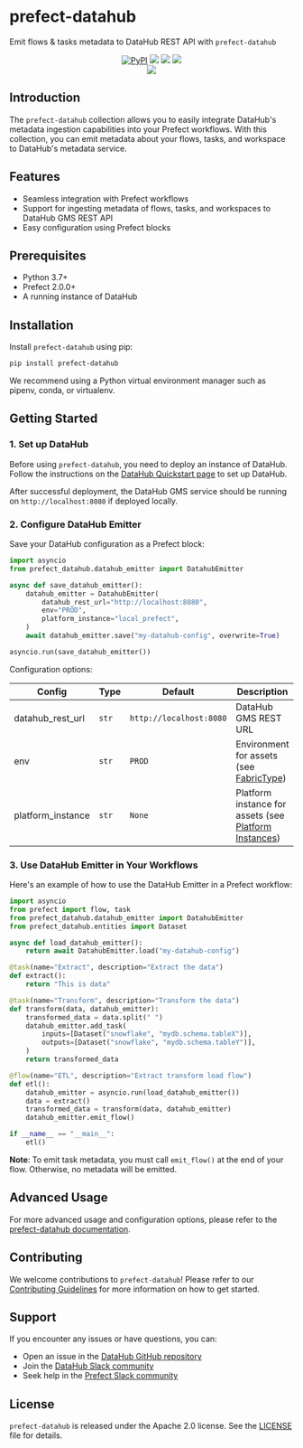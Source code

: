 # prefect-datahub

Emit flows & tasks metadata to DataHub REST API with `prefect-datahub`

<p align="center">
    <a href="https://pypi.python.org/pypi/prefect-datahub/" alt="PyPI version">
        <img alt="PyPI" src="https://img.shields.io/pypi/v/prefect-datahub?color=0052FF&labelColor=090422" /></a>
    <a href="https://github.com/datahub-project/datahub/" alt="Stars">
        <img src="https://img.shields.io/github/stars/datahub-project/datahub?color=0052FF&labelColor=090422" /></a>
    <a href="https://pypistats.org/packages/prefect-datahub/" alt="Downloads">
        <img src="https://img.shields.io/pypi/dm/prefect-datahub?color=0052FF&labelColor=090422" /></a>
    <a href="https://github.com/datahub-project/datahub/pulse" alt="Activity">
        <img src="https://img.shields.io/github/commit-activity/m/datahub-project/datahub?color=0052FF&labelColor=090422" /></a>
    <br/>
    <a href="https://datahubspace.slack.com" alt="Slack">
        <img src="https://img.shields.io/badge/slack-join_community-red.svg?color=0052FF&labelColor=090422&logo=slack" /></a>
</p>

## Introduction

The `prefect-datahub` collection allows you to easily integrate DataHub's metadata ingestion capabilities into your Prefect workflows. With this collection, you can emit metadata about your flows, tasks, and workspace to DataHub's metadata service.

## Features

- Seamless integration with Prefect workflows
- Support for ingesting metadata of flows, tasks, and workspaces to DataHub GMS REST API
- Easy configuration using Prefect blocks

## Prerequisites

- Python 3.7+
- Prefect 2.0.0+
- A running instance of DataHub

## Installation

Install `prefect-datahub` using pip:

```bash
pip install prefect-datahub
```

We recommend using a Python virtual environment manager such as pipenv, conda, or virtualenv.

## Getting Started

### 1. Set up DataHub

Before using `prefect-datahub`, you need to deploy an instance of DataHub. Follow the instructions on the [DataHub Quickstart page](https://datahubproject.io/docs/quickstart) to set up DataHub.

After successful deployment, the DataHub GMS service should be running on `http://localhost:8080` if deployed locally.

### 2. Configure DataHub Emitter

Save your DataHub configuration as a Prefect block:

```python
import asyncio
from prefect_datahub.datahub_emitter import DatahubEmitter

async def save_datahub_emitter():
    datahub_emitter = DatahubEmitter(
        datahub_rest_url="http://localhost:8080",
        env="PROD",
        platform_instance="local_prefect",
    )
    await datahub_emitter.save("my-datahub-config", overwrite=True)

asyncio.run(save_datahub_emitter())
```

Configuration options:

| Config | Type | Default | Description |
|--------|------|---------|-------------|
| datahub_rest_url | `str` | `http://localhost:8080` | DataHub GMS REST URL |
| env | `str` | `PROD` | Environment for assets (see [FabricType](https://datahubproject.io/docs/graphql/enums/#fabrictype)) |
| platform_instance | `str` | `None` | Platform instance for assets (see [Platform Instances](https://datahubproject.io/docs/platform-instances/)) |

### 3. Use DataHub Emitter in Your Workflows

Here's an example of how to use the DataHub Emitter in a Prefect workflow:

```python
import asyncio
from prefect import flow, task
from prefect_datahub.datahub_emitter import DatahubEmitter
from prefect_datahub.entities import Dataset

async def load_datahub_emitter():
    return await DatahubEmitter.load("my-datahub-config")

@task(name="Extract", description="Extract the data")
def extract():
    return "This is data"

@task(name="Transform", description="Transform the data")
def transform(data, datahub_emitter):
    transformed_data = data.split(" ")
    datahub_emitter.add_task(
        inputs=[Dataset("snowflake", "mydb.schema.tableX")],
        outputs=[Dataset("snowflake", "mydb.schema.tableY")],
    )
    return transformed_data

@flow(name="ETL", description="Extract transform load flow")
def etl():
    datahub_emitter = asyncio.run(load_datahub_emitter())
    data = extract()
    transformed_data = transform(data, datahub_emitter)
    datahub_emitter.emit_flow()

if __name__ == "__main__":
    etl()
```

**Note**: To emit task metadata, you must call `emit_flow()` at the end of your flow. Otherwise, no metadata will be emitted.

## Advanced Usage

For more advanced usage and configuration options, please refer to the [prefect-datahub documentation](https://datahubproject.io/docs/integrations/prefect/).

## Contributing

We welcome contributions to `prefect-datahub`! Please refer to our [Contributing Guidelines](https://datahubproject.io/docs/contributing) for more information on how to get started.

## Support

If you encounter any issues or have questions, you can:

- Open an issue in the [DataHub GitHub repository](https://github.com/datahub-project/datahub/issues)
- Join the [DataHub Slack community](https://datahubspace.slack.com)
- Seek help in the [Prefect Slack community](https://prefect.io/slack)

## License

`prefect-datahub` is released under the Apache 2.0 license. See the [LICENSE](https://github.com/datahub-project/datahub/blob/master/LICENSE) file for details.